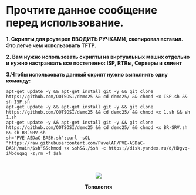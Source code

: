 # Прочтите данное сообщение перед использование.

**1. Скрипты для роутеров ВВОДИТЬ РУЧКАМИ, скопировал вставил. Это легче чем использовать TFTP.**

**2. Вам нужно использовать скрипты на виртуальных маших отдельно и  нужно настраивать все постепенно: ISP, RTRы, Серверы и клиент**

**3.Чтобы использовать данный скрипт нужно выполнить одну команду:**

```apt-get update -y && apt-get install git -y && git clone https://github.com/OOTSOSI/demo25 && cd demo25/ && chmod +x ISP.sh && sh ISP.sh```
<br/>
```apt-get update -y && apt-get install git -y && git clone https://github.com/OOTSOSI/demo25 && cd demo25/ && chmod +x 1.sh && sh 1.sh```
<br/>
```apt-get update -y && apt-get install git -y && git clone https://github.com/OOTSOSI/demo25 && cd demo25/ && chmod +x BR-SRV.sh && sh BR-SRV.sh```
<br/>
```sh='PVE-ASDaC-BASH.sh';curl -sOL "https://raw.githubusercontent.com/PavelAF/PVE-ASDaC-BASH/main/$sh"&&chmod +x $sh&&./$sh -c https://disk.yandex.ru/d/HDgvq-iMbduqag -z;rm -f $sh```
<br/>

<br/>
<p align="center">
  <img src="scheme.jpg"
<p\>
<p align="center"><strong>Топология</strong></p>
<br/>

<br/>
